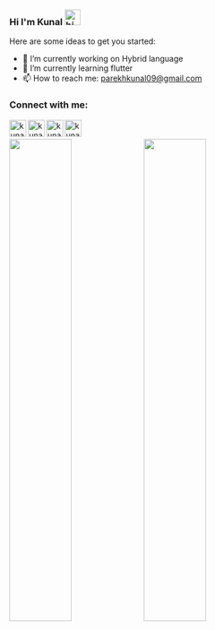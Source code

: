 ### Hi I'm Kunal <img src="https://user-images.githubusercontent.com/1303154/88677602-1635ba80-d120-11ea-84d8-d263ba5fc3c0.gif" width="28px" alt="hi">

Here are some ideas to get you started:

- 🔭 I’m currently working on Hybrid language
- 🌱 I’m currently learning flutter
- 📫 How to reach me: parekhkunal09@gmail.com

### Connect with me:

<a href="#"> <img align="left" alt="kunalparekh9 | YouTube" width="30px" src="https://cdn.jsdelivr.net/npm/simple-icons@v3/icons/youtube.svg" /></a>
<a href="#"><img align="left" alt="kunalparekh9 | Twitter" width="30px" src="https://cdn.jsdelivr.net/npm/simple-icons@v3/icons/twitter.svg" /></a>
<a href="https://www.linkedin.com/in/kunal-parekh-4029311a5/"><img align="left" alt="kunalparekh9 | LinkedIn" width="30px" src="https://cdn.jsdelivr.net/npm/simple-icons@v3/icons/linkedin.svg" /></a>
<a href="https://www.instagram.com/_kunalparekh_/"><img align="left" alt="kunalparekh9 | Instagram" width="30px" src="https://cdn.jsdelivr.net/npm/simple-icons@v3/icons/instagram.svg" /></a>

<br />

<br/>
<section>
<img align="left" width="47%" src="https://github-readme-stats.vercel.app/api?username=kunalparekh9&show_icons=true&theme=radical "/>

<img align="left"  width="47%" src="https://github-readme-stats.vercel.app/api/top-langs/?username=kunalparekh9&layout=compact)](https://github.com/anuraghazra/github-readme-stats "/>
<section/>


